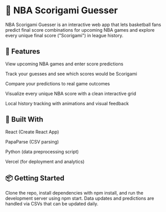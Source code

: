 # 🏀 NBA Scorigami Guesser

NBA Scorigami Guesser is an interactive web app that lets basketball fans predict final score combinations for upcoming NBA games and explore every unique final score ("Scorigami") in league history.

## 🔮 Features

View upcoming NBA games and enter score predictions

Track your guesses and see which scores would be Scorigami

Compare your predictions to real game outcomes

Visualize every unique NBA score with a clean interactive grid

Local history tracking with animations and visual feedback

## 🚀 Built With

React (Create React App)

PapaParse (CSV parsing)

Python (data preprocessing script)

Vercel (for deployment and analytics)

## 📦 Getting Started

Clone the repo, install dependencies with npm install, and run the development server using npm start. Data updates and predictions are handled via CSVs that can be updated daily.

